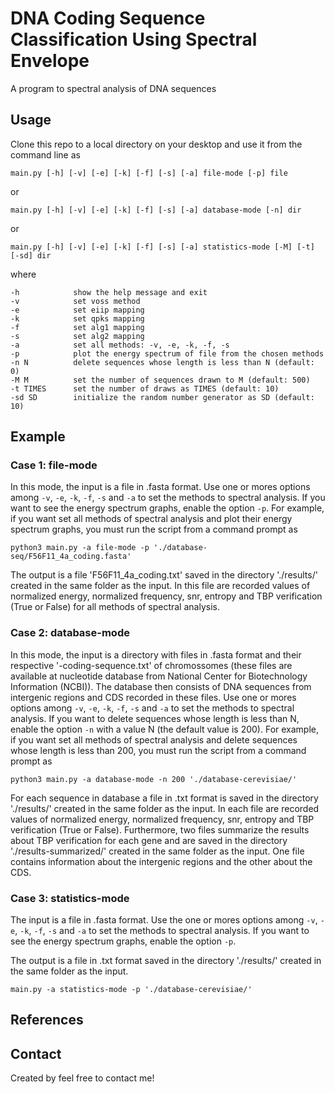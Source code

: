 # DNA Coding Sequence Classification Using Spectral Envelope
A program to spectral analysis of DNA sequences

## Usage
Clone this repo to a local directory on your desktop and use it from the command line as

`main.py [-h] [-v] [-e] [-k] [-f] [-s] [-a] file-mode [-p] file`

or 

`main.py [-h] [-v] [-e] [-k] [-f] [-s] [-a] database-mode [-n] dir`

or

`main.py [-h] [-v] [-e] [-k] [-f] [-s] [-a] statistics-mode [-M] [-t] [-sd] dir`

where

```
-h            show the help message and exit
-v            set voss method
-e            set eiip mapping
-k            set qpks mapping
-f            set alg1 mapping
-s            set alg2 mapping
-a            set all methods: -v, -e, -k, -f, -s
-p            plot the energy spectrum of file from the chosen methods
-n N          delete sequences whose length is less than N (default: 0)
-M M          set the number of sequences drawn to M (default: 500)
-t TIMES      set the number of draws as TIMES (default: 10)
-sd SD        initialize the random number generator as SD (default: 10)
```
## Example

### Case 1: file-mode
In this mode, the input is a file in .fasta format. Use one or mores options among `-v`, `-e`, `-k`, `-f`, `-s` and `-a` to set the methods to spectral analysis. If you want to see the energy spectrum graphs, enable the option `-p`. For example, if you want set all methods of spectral analysis and plot their energy spectrum graphs, you must run the script from a command prompt as

`python3 main.py -a file-mode -p './database-seq/F56F11_4a_coding.fasta'`

The output is a file 'F56F11_4a_coding.txt' saved in the directory './results/' created in the same folder as the input. In this file are recorded values of normalized energy, normalized frequency, snr, entropy and TBP verification (True or False) for all methods of spectral analysis.

### Case 2: database-mode
In this mode, the input is a directory with files in .fasta format and their respective '-coding-sequence.txt' of chromossomes (these files are available at nucleotide database from National Center for Biotechnology Information (NCBI)). The database then consists of DNA sequences from intergenic regions and CDS recorded in these files. Use one or mores options among `-v`, `-e`, `-k`, `-f`, `-s` and `-a` to set the methods to spectral analysis. If you want to delete sequences whose length is less than N, enable the option `-n` with a value N (the default value is 200). For example, if you want set all methods of spectral analysis and delete sequences whose length is less than 200, you must run the script from a command prompt as

`python3 main.py -a database-mode -n 200 './database-cerevisiae/'`

For each sequence in database a file in .txt format is saved in the directory './results/' created in the same folder as the input. In each file are recorded values of normalized energy, normalized frequency, snr, entropy and TBP verification (True or False). Furthermore, two files summarize the results about TBP verification for each gene and are saved in the directory './results-summarized/' created in the same folder as the input. One file contains information about the intergenic regions and the other about the CDS.



### Case 3: statistics-mode
The input is a file in .fasta format. Use the one or mores options among `-v`, `-e`, `-k`, `-f`, `-s` and `-a` to set the methods to spectral analysis. If you want to see the energy spectrum graphs, enable the option `-p`.

The output is a file in .txt format saved in the directory './results/' created in the same folder as the input.

`main.py -a statistics-mode -p './database-cerevisiae/'`

## References
## Contact
Created by  feel free to contact me!

